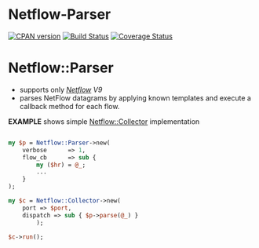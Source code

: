 Netflow-Parser
==============


[![CPAN version](https://badge.fury.io/pl/Gearman.png)](https://badge.fury.io/pl/Netflow-Parser)
[![Build Status](https://travis-ci.org/p-alik/perl-Gearman.png)](https://travis-ci.org/p-alik/Netflow-Parser)
[![Coverage Status](https://coveralls.io/repos/github/p-alik/Netflow-Parser/badge.png)](https://coveralls.io/github/p-alik/Netflow-Parser)

Netflow::Parser
==============
* supports only _[Netflow](https://en.wikipedia.org/wiki/NetFlow) V9_
* parses NetFlow datagrams by applying known templates and execute a callback method for each flow.

**EXAMPLE** shows simple [Netflow::Collector](https://github.com/p-alik/Netflow-Collector) implementation 

```perl

my $p = Netflow::Parser->new(
    verbose      => 1,
    flow_cb      => sub {
        my ($hr) = @_;
        ...
    }
);

my $c = Netflow::Collector->new(
    port => $port,
    dispatch => sub { $p->parse(@_) }
        );

$c->run();

```
